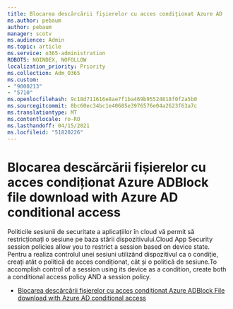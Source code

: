 ```yaml
---
title: Blocarea descărcării fișierelor cu acces condiționat Azure AD
ms.author: pebaum
author: pebaum
manager: scotv
ms.audience: Admin
ms.topic: article
ms.service: o365-administration
ROBOTS: NOINDEX, NOFOLLOW
localization_priority: Priority
ms.collection: Adm_O365
ms.custom:
- "9000213"
- "5710"
ms.openlocfilehash: 9c18d711616e8ae7f1ba469b95524818f0f2a5b0
ms.sourcegitcommit: 8bc60ec34bc1e40685e3976576e04a2623f63a7c
ms.translationtype: MT
ms.contentlocale: ro-RO
ms.lasthandoff: 04/15/2021
ms.locfileid: "51820226"
---
```

# <a name="block-file-download-with-azure-ad-conditional-access"></a><span data-ttu-id="e6a7f-102">Blocarea descărcării fișierelor cu acces condiționat Azure AD</span><span class="sxs-lookup"><span data-stu-id="e6a7f-102">Block file download with Azure AD conditional access</span></span>

<span data-ttu-id="e6a7f-103">Politicile sesiunii de securitate a aplicațiilor în cloud vă permit să restricționați o sesiune pe baza stării dispozitivului.</span><span class="sxs-lookup"><span data-stu-id="e6a7f-103">Cloud App Security session policies allow you to restrict a session based on device state.</span></span> <span data-ttu-id="e6a7f-104">Pentru a realiza controlul unei sesiuni utilizând dispozitivul ca o condiție, creați atât o politică de acces condiționat, cât și o politică de sesiune.</span><span class="sxs-lookup"><span data-stu-id="e6a7f-104">To accomplish control of a session using its device as a condition, create both a conditional access policy AND a session policy.</span></span>

- [<span data-ttu-id="e6a7f-105">Blocarea descărcării fișierelor cu acces condiționat Azure AD</span><span class="sxs-lookup"><span data-stu-id="e6a7f-105">Block File download with Azure AD conditional access</span></span>](https://docs.microsoft.com/cloud-app-security/use-case-proxy-block-session-aad#create-a-block-download-policy-for-unmanaged-devices)

